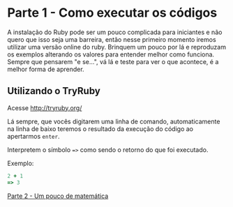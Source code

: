 # Parte 1 - Como executar os códigos

A instalação do Ruby pode ser um pouco complicada para iniciantes e não quero que isso seja uma barreira, então nesse primeiro momento iremos utilizar uma versão online do ruby.
Brinquem um pouco por lá e reproduzam os exemplos alterando os valores para entender melhor como funciona. Sempre que pensarem "e se...", vá lá e teste para ver o que acontece, é a melhor forma de aprender.

## Utilizando o TryRuby

Acesse http://tryruby.org/

Lá sempre, que vocês digitarem uma linha de comando, automaticamente na linha de baixo teremos o resultado da execução do código ao apertarmos `enter`.

Interpretem o símbolo `=>` como sendo o retorno do que foi executado.

Exemplo:
```ruby
2 + 1
=> 3
```
[Parte 2 - Um pouco de matemática](https://github.com/andrelip/ruby-from-zero-to-hero/blob/master/aulas/aula1/02-operadores-aritimeticos.md)
